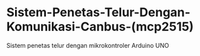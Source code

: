 # Sistem-Penetas-Telur-Dengan-Komunikasi-Canbus-(mcp2515)

Sistem penetas telur dengan mikrokontroler Arduino UNO
